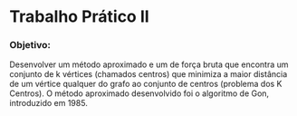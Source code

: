 # Trabalho Prático II

### Objetivo: 
Desenvolver um método aproximado e um de força bruta que encontra um conjunto de k vértices (chamados centros) que minimiza a maior distância de
um vértice qualquer do grafo ao conjunto de centros (problema dos K Centros). O método aproximado desenvolvido foi o algoritmo de Gon, introduzido em 1985.
